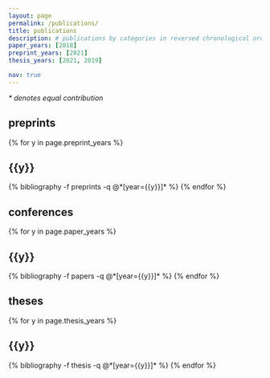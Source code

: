 ```yaml
---
layout: page
permalink: /publications/
title: publications
description: # publications by categories in reversed chronological order. generated by jekyll-scholar.
paper_years: [2018]
preprint_years: [2021]
thesis_years: [2021, 2019]

nav: true
---
```

<i>* denotes equal contribution</i>

<div class="publications">
<h2>preprints</h2>

{% for y in page.preprint_years %}
  <h2 class="year">{{y}}</h2>
  {% bibliography -f preprints -q @*[year={{y}}]* %}
{% endfor %}

<div class="publications">
<h2>conferences</h2>

{% for y in page.paper_years %}
  <h2 class="year">{{y}}</h2>
  {% bibliography -f papers -q @*[year={{y}}]* %}
{% endfor %}

<div class="publications">
<h2>theses</h2>

{% for y in page.thesis_years %}
  <h2 class="year">{{y}}</h2>
  {% bibliography -f thesis -q @*[year={{y}}]* %}
{% endfor %}

</div>
